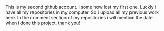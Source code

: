 This is my second github account. I some how lost my first one. Luckly i have all my repositories in my computer.
So i upload all my previous work here. In the comment section of my repositories i will mention the date when i done this project.
thank you!
